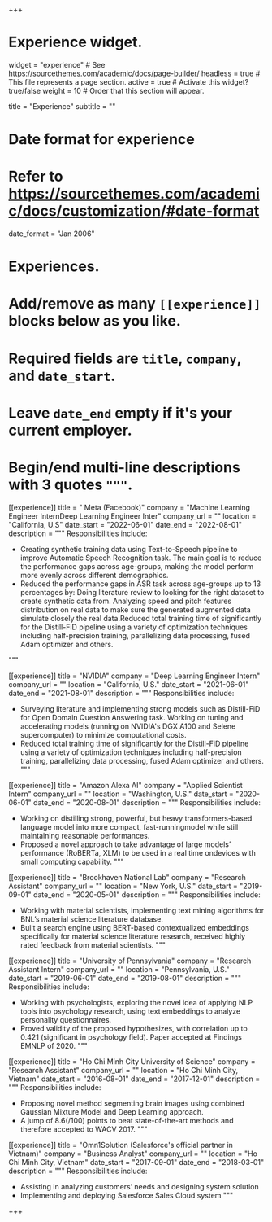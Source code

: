 +++

# Experience widget.

widget = "experience"  # See https://sourcethemes.com/academic/docs/page-builder/
headless = true  # This file represents a page section.
active = true  # Activate this widget? true/false
weight = 10  # Order that this section will appear.

title = "Experience"
subtitle = ""

# Date format for experience

# Refer to https://sourcethemes.com/academic/docs/customization/#date-format

date_format = "Jan 2006"

# Experiences.

# Add/remove as many `[[experience]]` blocks below as you like.

# Required fields are `title`, `company`, and `date_start`.

# Leave `date_end` empty if it's your current employer.

# Begin/end multi-line descriptions with 3 quotes `"""`.



[[experience]]
  title = " Meta (Facebook)"
  company = "Machine Learning Engineer InternDeep Learning Engineer Inter"
  company_url = ""
  location = "California, U.S"
  date_start = "2022-06-01"
  date_end = "2022-08-01"
  description = """
  Responsibilities include:

* Creating synthetic training data using Text-to-Speech pipeline to improve Automatic Speech Recognition task. The main goal is to reduce the performance gaps across age-groups, making the model perform more evenly across different demographics.
* Reduced the performance gaps in ASR task across age-groups up to 13 percentages by: Doing literature review to looking for the right dataset to create synthetic data from. Analyzing speed and pitch features distribution on real data to make sure the generated augmented data simulate closely the real data.Reduced total training time of significantly for the Distill-FiD pipeline using a variety of optimization techniques including half-precision training, parallelizing data processing, fused Adam optimizer and others.

"""

[[experience]]
  title = "NVIDIA"
  company = "Deep Learning Engineer Intern"
  company_url = ""
  location = "California, U.S."
  date_start = "2021-06-01"
  date_end = "2021-08-01"
  description = """
  Responsibilities include:

* Surveying literature and implementing strong models such as Distill-FiD for Open Domain Question Answering task. Working on tuning and accelerating models (running on NVIDIA's DGX A100 and Selene supercomputer) to minimize computational costs.
* Reduced total training time of significantly for the Distill-FiD pipeline using a variety of optimization techniques including half-precision training, parallelizing data processing, fused Adam optimizer and others.
  """

[[experience]]
  title = "Amazon Alexa AI"
  company = "Applied Scientist Intern"
  company_url = ""
  location = "Washington, U.S."
  date_start = "2020-06-01"
  date_end = "2020-08-01"
  description = """
  Responsibilities include:

* Working on distilling strong, powerful, but heavy transformers-based language model into more compact, fast-runningmodel while still maintaining reasonable performances.
* Proposed a novel approach to take advantage of large models’ performance (RoBERTa, XLM) to be used in a real time ondevices with small computing capability.
  """

[[experience]]
  title = "Brookhaven National Lab"
  company = "Research Assistant"
  company_url = ""
  location = "New York, U.S."
  date_start = "2019-09-01"
  date_end = "2020-05-01"
  description = """
  Responsibilities include:

* Working with material scientists, implementing text mining algorithms for BNL’s material science literature database.
* Built a search engine using BERT-based contextualized embeddings specifically for material science literature research, received highly rated feedback from material scientists.
  """

[[experience]]
  title = "University of Pennsylvania"
  company = "Research Assistant Intern"
  company_url = ""
  location = "Pennsylvania, U.S."
  date_start = "2019-06-01"
  date_end = "2019-08-01"
  description = """
  Responsibilities include:

* Working with psychologists, exploring the novel idea of applying NLP tools into psychology research, using text embeddings to analyze personality questionnaires.
* Proved validity of the proposed hypothesizes, with correlation up to 0.421 (significant in psychology field). Paper accepted at Findings EMNLP of 2020.
  """

[[experience]]
  title = "Ho Chi Minh City University of Science"
  company = "Research Assistant"
  company_url = ""
  location = "Ho Chi Minh City, Vietnam"
  date_start = "2016-08-01"
  date_end = "2017-12-01"
  description = """
  Responsibilities include:

* Proposing novel method segmenting brain images using combined Gaussian Mixture Model and Deep Learning approach.
* A jump of 8.6(/100) points to beat state-of-the-art methods and therefore accepted to WACV 2017.
  """

[[experience]]
  title = "Omn1Solution (Salesforce's official partner in Vietnam)"
  company = "Business Analyst"
  company_url = ""
  location = "Ho Chi Minh City, Vietnam"
  date_start = "2017-09-01"
  date_end = "2018-03-01"
  description = """
  Responsibilities include:

* Assisting in analyzing customers’ needs and designing system solution
* Implementing and deploying Salesforce Sales Cloud system
  """

+++
